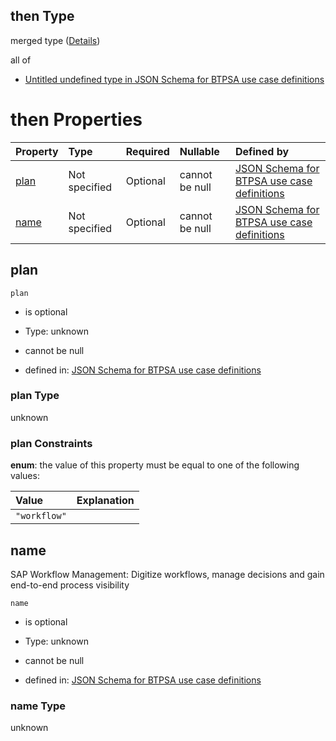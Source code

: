 ## then Type

merged type ([Details](btpsa-usecase-properties-services-items-allof-1-then-allof-122-then.md))

all of

*   [Untitled undefined type in JSON Schema for BTPSA use case definitions](btpsa-usecase-properties-services-items-allof-1-then-allof-122-then-allof-0.md "check type definition")

# then Properties

| Property      | Type          | Required | Nullable       | Defined by                                                                                                                                                                                                              |
| :------------ | :------------ | :------- | :------------- | :---------------------------------------------------------------------------------------------------------------------------------------------------------------------------------------------------------------------- |
| [plan](#plan) | Not specified | Optional | cannot be null | [JSON Schema for BTPSA use case definitions](btpsa-usecase-properties-services-items-allof-1-then-allof-122-then-properties-plan.md "undefined#/properties/services/items/allOf/1/then/allOf/122/then/properties/plan") |
| [name](#name) | Not specified | Optional | cannot be null | [JSON Schema for BTPSA use case definitions](btpsa-usecase-properties-services-items-allof-1-then-allof-122-then-properties-name.md "undefined#/properties/services/items/allOf/1/then/allOf/122/then/properties/name") |

## plan



`plan`

*   is optional

*   Type: unknown

*   cannot be null

*   defined in: [JSON Schema for BTPSA use case definitions](btpsa-usecase-properties-services-items-allof-1-then-allof-122-then-properties-plan.md "undefined#/properties/services/items/allOf/1/then/allOf/122/then/properties/plan")

### plan Type

unknown

### plan Constraints

**enum**: the value of this property must be equal to one of the following values:

| Value        | Explanation |
| :----------- | :---------- |
| `"workflow"` |             |

## name

SAP Workflow Management: Digitize workflows, manage decisions and gain end-to-end process visibility

`name`

*   is optional

*   Type: unknown

*   cannot be null

*   defined in: [JSON Schema for BTPSA use case definitions](btpsa-usecase-properties-services-items-allof-1-then-allof-122-then-properties-name.md "undefined#/properties/services/items/allOf/1/then/allOf/122/then/properties/name")

### name Type

unknown
